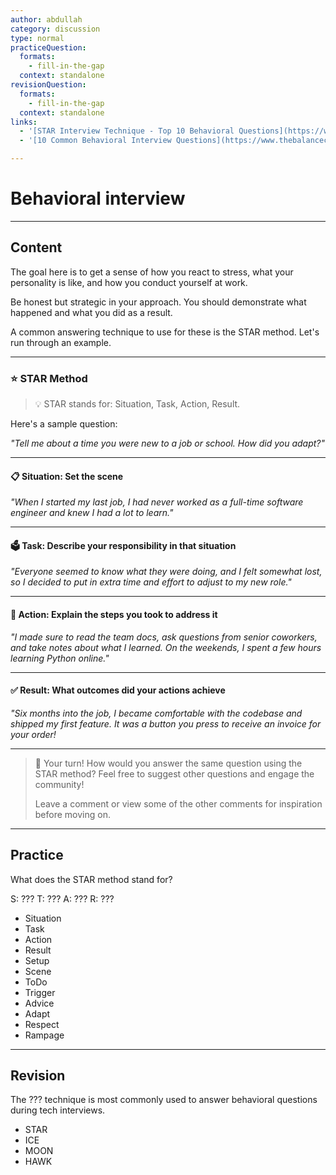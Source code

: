 ```yaml
---
author: abdullah
category: discussion
type: normal
practiceQuestion:
  formats:
    - fill-in-the-gap
  context: standalone
revisionQuestion:
  formats:
    - fill-in-the-gap
  context: standalone
links:
  - '[STAR Interview Technique - Top 10 Behavioral Questions](https://www.youtube.com/watch?v=WSbN-0swDgM){video}'
  - '[10 Common Behavioral Interview Questions](https://www.thebalancecareers.com/top-behavioral-interview-questions-2059618){article}'

---
```


# Behavioral interview

---
## Content

The goal here is to get a sense of how you react to stress, what your personality is like, and how you conduct yourself at work.

Be honest but strategic in your approach. You should demonstrate what happened and what you did as a result.

A common answering technique to use for these is the STAR method. Let's run through an example.

--- 

### ⭐ STAR Method

> 💡 STAR stands for: Situation, Task, Action, Result.

Here's a sample question:

*"Tell me about a time you were new to a job or school. How did you adapt?"*

---

#### 📋 Situation: Set the scene

*"When I started my last job, I had never worked as a full-time software engineer and knew I had a lot to learn."*

---

#### 🗳️ Task: Describe your responsibility in that situation

*"Everyone seemed to know what they were doing, and I felt somewhat lost, so I decided to put in extra time and effort to adjust to my new role."*

---

#### 💪 Action: Explain the steps you took to address it

*"I made sure to read the team docs, ask questions from senior coworkers, and take notes about what I learned. On the weekends, I spent a few hours learning Python online."*

---

#### ✅ Result: What outcomes did your actions achieve

*"Six months into the job, I became comfortable with the codebase and shipped my first feature. It was a button you press to receive an invoice for your order!*

---

> 💬 Your turn! How would you answer the same question using the STAR method? Feel free to suggest other questions and engage the community! 
>
> Leave a comment or view some of the other comments for inspiration before moving on.

---
## Practice

What does the STAR method stand for?

S: ???
T: ???
A: ???
R: ???

- Situation
- Task
- Action
- Result
- Setup
- Scene
- ToDo
- Trigger
- Advice
- Adapt
- Respect
- Rampage

---
## Revision

The ??? technique is most commonly used to answer behavioral questions during tech interviews.

- STAR
- ICE
- MOON
- HAWK
